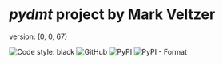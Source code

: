 # *pydmt* project by Mark Veltzer

version: (0, 0, 67)

![Code style: black](https://img.shields.io/badge/code%20style-black-000000.svg)
![GitHub](https://img.shields.io/github/license/veltzer/pydmt)
![PyPI](https://img.shields.io/pypi/v/pydmt)
![PyPI - Format](https://img.shields.io/pypi/format/pydmt)
